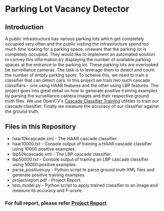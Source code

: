 # Parking Lot Vacancy Detector

## Introduction
A public infrastructure has various parking lots which get completely occupied very often and the public visiting the infrastructure spend too much time looking for a parking space, unaware that the parking lot is completely occupied. They would like to implement an automated solution to convey this information by displaying the number of available parking spaces at the entrance to the parking lot. These parking lots are overlooked be surveillance cameras. The task is to leverage them to detect and count the number of empty parking spots.
To acheive this, we need to train a classifier that can detect cars. In this project we train two such cascade classifiers - one using HAAR features and the other using LBP features. The project goes into great detail on how to generate positive training examples by parsing the surveillance camera images and their respective ground truth files. We use OpenCV's [Cascade Classifier Training](https://docs.opencv.org/2.4/doc/user_guide/ug_traincascade.html) utilities to train our cascade classifier. Finally we measure the accuracy of our classifier against the ground truth.

## Files in this Repository
- haar10kcascade.xml - The HAAR cascade classifier.
- haar10000.txt - Console output of training a HAAR cascade classifier using 10000 positive examples.
- lbp50kcascade.xml - The LBP cascade classifier.
- lbp50000.txt - Console output of training an LBP cascade classifier using 50000 positive examples.
- parse_positives.py - Python script to parse ground truth XML files and generate positive training examples.
- projectreport.pdf - Project Report.
- test_model.py - Python script to apply trained classifier to an image and measure its accuracy and F-score.

### For full report, please refer [Project Report](https://github.com/csaiprashant/academic_projects/blob/master/Parking%20Lot%20Vacancy%20Detector/projectreport.pdf)
